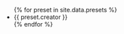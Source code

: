 <ul>
{% for preset in site.data.presets %}
  <li>
    <a>
      {{ preset.creator }}
    </a>
  </li>
{% endfor %}
</ul>
